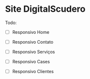 # Site DigitalScudero


Todo:
- [ ] Responsivo Home
- [ ] Responsivo Contato
- [ ] Responsivo Serviços
- [ ] Responsivo Cases
- [ ] Responsivo Clientes

